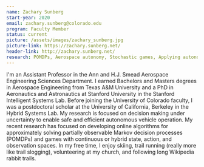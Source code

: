```yaml
---
name: Zachary Sunberg
start-year: 2020
email: zachary.sunberg@colorado.edu
program: Faculty Member
status: current
picture: /assets/images/zachary_sunberg.jpg
picture-link: https://zachary.sunberg.net/
header-link: http://zachary.sunberg.net/
research: POMDPs, Aerospace autonomy, Stochastic games, Applying autonomous decision making under uncertainty in new contexts
---
```


I'm an Assistant Professor in the Ann and H.J. Smead Aerospace Engineering Sciences Department. I earned Bachelors and Masters degrees in Aerospace Engineering from Texas A&M University and a PhD in Aeronautics and Astronautics at Stanford University in the Stanford Intelligent Systems Lab. Before joining the University of Colorado faculty, I was a postdoctoral scholar at the University of California, Berkeley in the Hybrid Systems Lab. My research is focused on decision making under uncertainty to enable safe and efficient autonomous vehicle operation. My recent research has focused on developing online algorithms for approximately solving partially observable Markov decision processes (POMDPs) and games with continuous or hybrid state, action, and observation spaces. In my free time, I enjoy skiing, trail running (really more like trail slogging), volunteering at my church, and following long Wikipedia rabbit trails.
